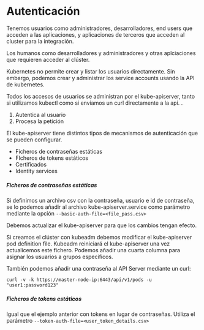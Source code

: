 # Autenticación

Tenemos usuarios como administradores, desarrolladores, end users que acceden a las aplicaciones, y aplicaciones de terceros que acceden al cluster para la integración. 

Los humanos como desarrolladores y administradores y otras aplciaciones que requieren acceder al clúster.

Kubernetes no permite crear y listar los usuarios directamente. Sin embargo, podemos crear y administrar los service accounts usando la API de kubernetes. 

Todos los accesos de usuarios se administran por el kube-apiserver, tanto si utilizamos kubectl como si enviamos un curl directamente a la api. .

1. Autentica al usuario
2. Procesa la petición

El kube-apiserver tiene distintos tipos de mecanismos de autenticación que se pueden configurar.
- Ficheros de contraseñas estáticas
- FIcheros de tokens estáticos
- Certificados
- Identity services


##### Ficheros de contraseñas estáticas
Si definimos un archivo csv con la contraseña, usuario e id de contraseña, se lo podemos añadir al archivo kube-apiserver.service como parámetro mediante la opción ``--basic-auth-file=<file_pass.csv>``

Debemos actualizar el kube-apiserver para que los cambios tengan efecto. 

Si creamos el clúster con kubeadm debemos modificar el kube-apiserver pod definition file. Kubeadm reiniciará el kube-apiserver una vez actualicemos este fichero. 
Podemos añadir una cuarta columna para asignar los usuarios a grupos específicos. 

También podemos añadir una contraseña al API Server mediante un curl:
```shell
curl -v -k https://master-node-ip:6443/api/v1/pods -u "user1:password123"
```

##### Ficheros de tokens estáticos
Igual que el ejemplo anterior con tokens en lugar de contraseñas. 
Utiliza el parámetro ``--token-auth-file=<user_token_details.csv>``

